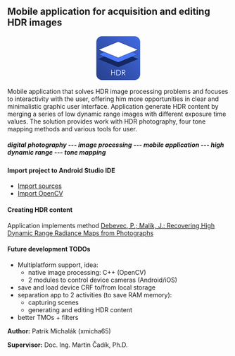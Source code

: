 ## Mobile application for acquisition and editing HDR images

<div style="text-align:center">
    <img src ="./app/src/main/res/mipmap-xxxhdpi/ic_launcher.png" width="100" />
</div>

Mobile application that solves HDR image processing problems and focuses to interactivity with the user, offering him more opportunities in clear and minimalistic graphic user interface.
Application generate HDR content by merging a series of low dynamic range images with different exposure time values. The solution provides work with HDR photography, four tone mapping methods and various tools for user.

##### digital photography --- image processing --- mobile application --- high dynamic range --- tone mapping

#### Import project to Android Studio IDE

- [Import sources](https://github.com/dogriffiths/HeadFirstAndroid/wiki/How-to-open-a-project-in-Android-Studio)
- [Import OpenCV](https://opencv.org/platforms/android/)

#### Creating HDR content

Application implements method
[Debevec, P.; Malik, J.: Recovering High Dynamic Range Radiance Maps from Photographs](http://www.pauldebevec.com/Research/HDR/debevec-siggraph97.pdf)

#### Future development TODOs

- Multiplatform support, idea:
    - native image processing: C++ (OpenCV)
    - 2 modules to control device cameras (Android/iOS)
- save and load device CRF to/from local storage
- separation app to 2 activities (to save RAM memory):
    - capturing scenes
    - generating and editing HDR content
- better TMOs + filters

**Author:** Patrik Michalák (xmicha65)

**Supervisor:** Doc. Ing. Martin Čadík, Ph.D.
